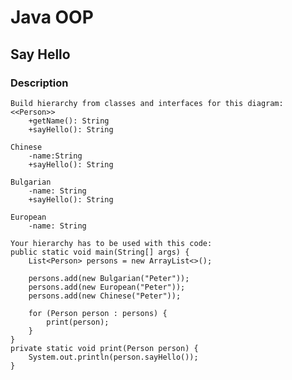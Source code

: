 # Java OOP

## Say Hello

### Description
    Build hierarchy from classes and interfaces for this diagram: 
    <<Person>> 
        +getName(): String 
        +sayHello(): String 
    
    Chinese 
        -name:String 
        +sayHello(): String 
    
    Bulgarian 
        -name: String 
        +sayHello(): String 
    
    European 
        -name: String 
    
    Your hierarchy has to be used with this code: 
    public static void main(String[] args) { 
        List<Person> persons = new ArrayList<>(); 

        persons.add(new Bulgarian("Peter")); 
        persons.add(new European("Peter")); 
        persons.add(new Chinese("Peter")); 

        for (Person person : persons) { 
            print(person); 
        } 
    } 
    private static void print(Person person) { 
        System.out.println(person.sayHello()); 
    }